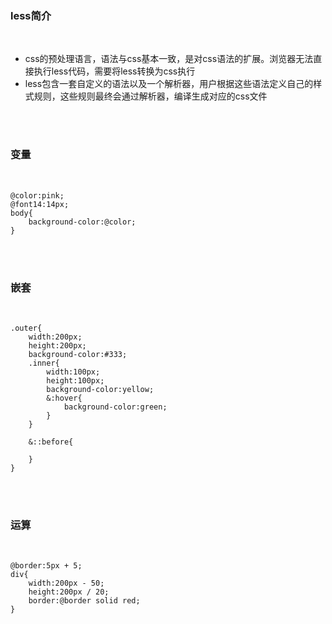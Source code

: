 ### less简介

<br>

- css的预处理语言，语法与css基本一致，是对css语法的扩展。浏览器无法直接执行less代码，需要将less转换为css执行
- less包含一套自定义的语法以及一个解析器，用户根据这些语法定义自己的样式规则，这些规则最终会通过解析器，编译生成对应的css文件

<br>

<br>

### 变量

<br>

```less
@color:pink;
@font14:14px;
body{
    background-color:@color;
}
```

<br>

<br>

### 嵌套

<br>

```less
.outer{
    width:200px;
    height:200px;
    background-color:#333;
    .inner{
        width:100px;
        height:100px;
        background-color:yellow;
        &:hover{
            background-color:green;
        }
    }

    &::before{

    }
}
```

<br>

<br>

### 运算

<br>

```less
@border:5px + 5;
div{
    width:200px - 50;
    height:200px / 20;
    border:@border solid red;
}
```



